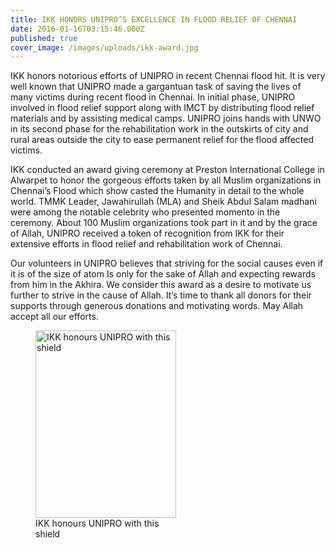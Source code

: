 ```yaml
---
title: IKK HONORS UNIPRO’S EXCELLENCE IN FLOOD RELIEF OF CHENNAI	
date: 2016-01-16T03:15:46.000Z
published: true
cover_image: /images/uploads/ikk-award.jpg
---
```


<p>IKK honors notorious efforts of UNIPRO in recent Chennai flood hit. It is very well known that UNIPRO made a gargantuan task of saving the lives of many victims during recent flood in  Chennai. In initial phase, UNIPRO involved in flood relief support along with IMCT by  distributing flood relief materials and by assisting medical camps. UNIPRO joins hands with UNWO in its second phase for the rehabilitation work in the outskirts of city and rural areas outside the city to ease permanent relief for the flood affected victims.</p>
<p>IKK conducted an award giving ceremony at Preston International College in Alwarpet to honor the gorgeous efforts taken by all Muslim organizations in Chennai’s Flood which show casted the Humanity in detail to the whole world. TMMK Leader, Jawahirullah (MLA) and Sheik Abdul Salam madhani were among the notable celebrity who presented momento in the ceremony. About 100 Muslim organizations took part in it and by the grace of Allah, UNIPRO received a token of recognition from IKK for their extensive efforts in flood relief and rehabilitation work of Chennai.</p>
<p>Our volunteers in UNIPRO believes that striving for the social causes even if it is of the size of atom Is only for the sake of Allah and expecting rewards from him in the Akhira. We consider this award as a desire to motivate us further to strive in the cause of Allah. It’s time to thank all donors for their supports through generous donations and motivating words. May Allah accept all our efforts.</p>
<figure id="attachment_81" style="width: 225px" class="wp-caption alignnone"><img src="http://uni-pro.org/wp-content/uploads/2016/11/ikk-award-225x300.jpg" alt="IKK honours UNIPRO with this shield" width="225" height="300" class="size-medium wp-image-81" srcset="http://uni-pro.org/wp-content/uploads/2016/11/ikk-award-225x300.jpg 225w, http://uni-pro.org/wp-content/uploads/2016/11/ikk-award-768x1024.jpg 768w, http://uni-pro.org/wp-content/uploads/2016/11/ikk-award-624x832.jpg 624w, http://uni-pro.org/wp-content/uploads/2016/11/ikk-award.jpg 1200w" sizes="(max-width: 225px) 100vw, 225px"><figcaption class="wp-caption-text">IKK honours UNIPRO with this shield</figcaption></figure>